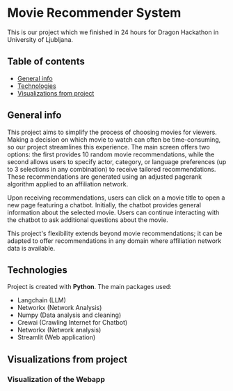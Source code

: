 # Movie Recommender System
This is our project which we finished in 24 hours for Dragon Hackathon in University of Ljubljana.

## Table of contents
* [General info](#general-info)
* [Technologies](#technologies)
* [Visualizations from project](#visualizations-from-project)

## General info

This project aims to simplify the process of choosing movies for viewers. Making a decision on which movie to watch can often be time-consuming, so our project streamlines this experience. The main screen offers two options: the first provides 10 random movie recommendations, while the second allows users to specify actor, category, or language preferences (up to 3 selections in any combination) to receive tailored recommendations. These recommendations are generated using an adjusted pagerank algorithm applied to an affiliation network.

Upon receiving recommendations, users can click on a movie title to open a new page featuring a chatbot. Initially, the chatbot provides general information about the selected movie. Users can continue interacting with the chatbot to ask additional questions about the movie.

This project's flexibility extends beyond movie recommendations; it can be adapted to offer recommendations in any domain where affiliation network data is available.

## Technologies
Project is created with **Python**. The main packages used:

* Langchain (LLM)
* Networkx (Network Analysis)
* Numpy (Data analysis and cleaning)
* Crewai (Crawling Internet for Chatbot)
* Networkx (Network analysis)
* Streamlit (Web application)

## Visualizations from project

### Visualization of the Webapp
